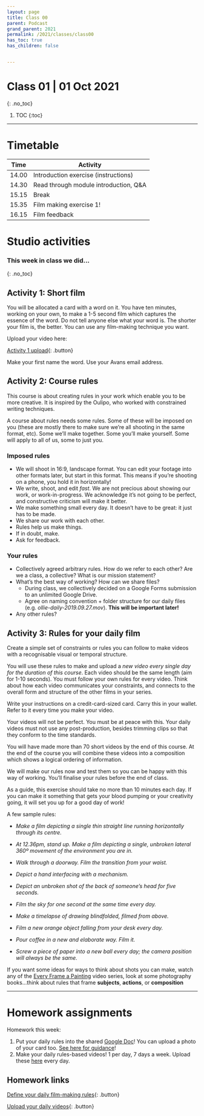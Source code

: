 ```yaml
---
layout: page
title: Class 00
parent: Podcast
grand_parent: 2021
permalink: /2021/classes/class00
has_toc: true
has_children: false


---
```

# Class 01 | 01 Oct 2021
{: .no_toc}

1. TOC
{:toc}





---

# Timetable

| Time  | Activity                              |
| ----- | ------------------------------------- |
| 14.00 | Introduction exercise (instructions)  |
| 14.30 | Read through module introduction, Q&A |
| 15.15 | Break                                 |
| 15.35 | Film making exercise 1!               |
| 16.15 | Film feedback                         |


# Studio activities

### This week in class we did...
{: .no_toc}

## Activity 1: Short film

You will be allocated a card with a word on it. You have ten minutes, working on your own, to make a 1-5 second film which captures the essence of the word. Do not tell anyone else what your word is. The shorter your film is, the better. You can use any film-making technique you want.

Upload your video here:

[Activity 1 upload](https://forms.gle/XpUmmB3vBUDw35D4A){: .button}

Make your first name the word. Use your Avans email address.

## Activity 2: Course rules

This course is about creating rules in your work which enable you to be more creative. It is inspired by the Oulipo, who worked with constrained writing techniques.

A course about rules needs some rules. Some of these will be imposed on you (these are mostly there to make sure we’re all shooting in the same format, etc). Some we’ll make together. Some you’ll make yourself. Some will apply to all of us, some to just you.

### Imposed rules

- We will shoot in 16:9, landscape format. You can edit your footage into other formats later, but start in this format. This means if you’re shooting on a phone, you hold it in horizontally!
- We write, shoot, and edit _fast_. We are not precious about showing our work, or work-in-progress. We acknowledge it’s not going to be perfect, and constructive criticism will make it better.
- We make something small every day. It doesn’t have to be great: it just has to be made.
- We share our work with each other.
- Rules help us make things.
- If in doubt, make.
- Ask for feedback.

### Your rules

- Collectively agreed arbitrary rules. How do we refer to each other? Are we a class, a collective? What is our mission statement?
- What’s the best way of working? How can we share files?
  - During class, we collectively decided on a Google Forms submission to an unlimited Google Drive.
  - Agree on naming convention + folder structure for our daily files (e.g. _ollie-daily-2019.09.27.mov_). **This will be important later!**
- Any other rules?

## Activity 3: Rules for your daily film

Create a simple set of constraints or rules you can follow to make videos with a recognisable visual or temporal structure.

You will use these rules to make and upload a _new video every single day for the duration of this course_. Each video should be the same length (aim for 1-10 seconds). You must follow your own rules for every video. Think about how each video communicates your constraints, and connects to the overall form and structure of the other films in your series.

Write your instructions on a credit-card-sized card. Carry this in your wallet. Refer to it every time you make your video.

Your videos will not be perfect. You must be at peace with this. Your daily videos must not use any post-production, besides trimming clips so that they conform to the time standards.

You will have made more than 70 short videos by the end of this course. At the end of the course you will combine these videos into a composition which shows a logical ordering of information.

We will make our rules now and test them so you can be happy with this way of working. You’ll finalise your rules before the end of class.

As a guide, this exercise should take no more than 10 minutes each day. If you can make it something that gets your blood pumping or your creativity going, it will set you up for a good day of work!

A few sample rules:

- _Make a film depicting a single thin straight line running horizontally through its centre._

- _At 12.36pm, stand up. Make a film depicting a single, unbroken lateral 360º movement of the environment you are in._
- _Walk through a doorway. Film the transition from your waist._
- _Depict a hand interfacing with a mechanism._
- _Depict an unbroken shot of the back of someone’s head for five seconds._
- _Film the sky for one second at the same time every day._
- _Make a timelapse of drawing blindfolded, filmed from above._
- _Film a new orange object falling from your desk every day._
- _Pour coffee in a new and elaborate way. Film it._
- _Screw a piece of paper into a new ball every day; the camera position will always be the same._

If you want some ideas for ways to think about shots you can make, watch any of the [Every Frame a Painting](https://www.youtube.com/channel/UCjFqcJQXGZ6T6sxyFB-5i6A) video series, look at some photography books...think about rules that frame **subjects**, **actions**, or **composition**

----

# Homework assignments

Homework this week:

1. Put your daily rules into the shared [Google Doc](https://forms.gle/s9K1gZ2ByWtf72xN9)! You can upload a photo of your card too. [See here for guidance](#activity-3-rules-for-your-daily-film)!
2. Make your daily rules-based videos! 1 per day, 7 days a week. Upload these [here](https://forms.gle/BUNchvAWgYfXmHKm8) every day.
<!-- 3. 2 x script-based artworks into the shared presentation! See [below](#assignment-script-based-artworks) for more info. -->

<!-- ### Assignment: Script-based artworks

Along with our daily videos, we will build a compendium of rules-based artworks across all media. This will be done in Google Slides, a platform where we can all collaborate on one big document.

You must find and describe **two** rules-based artworks. These can be performances, writing, paintings, sculptures, films, manifestos, games, or anything else you can think of. The rules can be something that creates a work of art, or rules themselves.

Make sure you check that nobody else is covering the same subject. Write it on a new slide in the Google Slides document as soon as you have an idea.

As you’re looking for works, ask yourself:

- What rules are there?
- What are the rules for? Do they aid creation? When are they used?
- How are the rules presented? Do the rules themselves form part of the work?

You can contribute here: [http://bit.ly/constrained-artworks](http://bit.ly/constrained-artworks) -->



## Homework links



[Define your daily film-making rules](https://forms.gle/s9K1gZ2ByWtf72xN9){: .button}

<!-- [Find and describe 2 script-based artworks](http://bit.ly/constrained-artworks){: .button} -->

[Upload your daily videos](https://forms.gle/BUNchvAWgYfXmHKm8){: .button}
